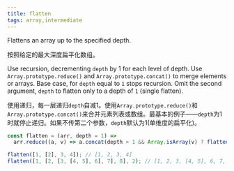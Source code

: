 ```yaml
---
title: flatten
tags: array,intermediate
---
```


Flattens an array up to the specified depth.

按照给定的最大深度扁平化数组。

Use recursion, decrementing `depth` by 1 for each level of depth.
Use `Array.prototype.reduce()` and `Array.prototype.concat()` to merge elements or arrays.
Base case, for `depth` equal to `1` stops recursion.
Omit the second argument, `depth` to flatten only to a depth of `1` (single flatten).

使用递归，每一层递归`depth`自减1。使用`Array.prototype.reduce()`和`Array.prototype.concat()`来合并元素列表或数组。最基本的例子——`depth`为1时就停止递归。如果不传第二个参数，`depth`默认为1(单维度的扁平化)。

```js
const flatten = (arr, depth = 1) =>
  arr.reduce((a, v) => a.concat(depth > 1 && Array.isArray(v) ? flatten(v, depth - 1) : v), []);
```

```js
flatten([1, [2], 3, 4]); // [1, 2, 3, 4]
flatten([1, [2, [3, [4, 5], 6], 7], 8], 2); // [1, 2, 3, [4, 5], 6, 7, 8]
```